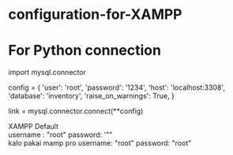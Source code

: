 # configuration-for-XAMPP

# For Python connection

import mysql.connector

config = {
  'user': 'root',
  'password': '1234',
  'host': 'localhost:3308',
  'database': 'inventory',
  'raise_on_warnings': True,
}

link = mysql.connector.connect(**config)

XAMPP Default
<br>
username : "root"
password: '""
<br>
kalo pakai mamp pro 
username: "root"
password: "root"
